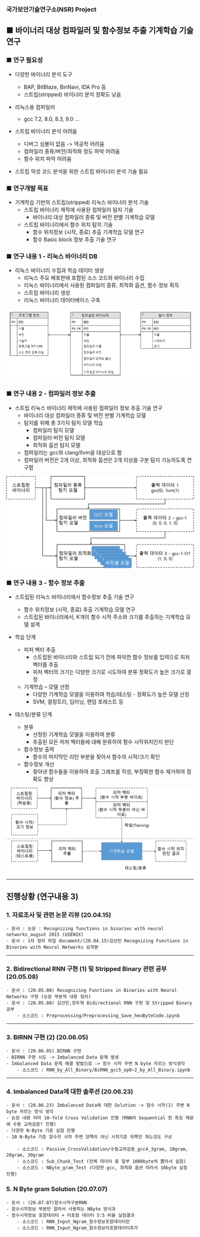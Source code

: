 ### 국가보안기술연구소(NSR) Project

## ■ 바이너리 대상 컴파일러 및 함수정보 추출 기계학습 기술 연구

### ■ 연구 필요성
- 다양한 바이너리 분석 도구
  - BAP, BitBlaze, BinNavi, IDA Pro 등
  - 스트립(stripped) 바이너리 분석 정확도 낮음

- 리눅스용 컴파일러
  - gcc 7.2, 8.0, 8.3, 9.0 …

- 스트립 바이너리 분석 어려움
  - 디버그 심볼이 없음 -> 역공학 어려움
  - 컴파일러 종류/버전/최적화 정도 파악 어려움
  - 함수 위치 파악 어려움

- 스트립 악성 코드 분석을 위한 스트립 바이너리 분석 기술 필요

### ■ 연구개발 목표
- 기계학습 기반의 스트립(stripped) 리눅스 바이너리 분석 기술
  - 스트립 바이너리 제작에 사용된 컴파일러 탐지 기술
    - 바이너리 대상 컴파일러 종류 및 버전 판별 기계학습 모델
  - 스트립 바이너리에서 함수 위치 탐지 기술
    - 함수 위치정보 (시작, 종료) 추출 기계학습 모델 연구
    - 함수 Basic block 정보 추출 기술 연구

### ■ 연구 내용 1 - 리눅스 바이너리 DB
- 리눅스 바이너리 수집과 학습 데이터 생성
  - 리눅스 주요 배포판에 포함된 소스 코드와 바이너리 수집
  - 리눅스 바이너리에서 사용된 컴파일러 종류, 최적화 옵션, 함수 정보 획득 
  - 스트립 바이너리 생성
  - 리눅스 바이너리 데이터베이스 구축

![linux_binary_db](readme_img/linux_binary_db.png)

### ■ 연구 내용 2 - 컴파일러 정보 추출
- 스트립 리눅스 바이너리 제작에 사용된 컴파일러 정보 추출 기술 연구
  - 바이너리 대상 컴파일러 종류 및 버전 판별 기계학습 모델
  - 탐지를 위해 총 3가지 탐지 모델 학습
    - 컴파일러 탐지 모델
    - 컴파일러 버전 탐지 모델
    - 최적화 옵션 탐지 모델
  - 컴파일러는 gcc와 clang/llvm을 대상으로 함
  - 컴파일러 버전은 2개 이상, 최적화 옵션은 2개 이상을 구분 탐지 가능하도록 연구함 

![compiler_detection_hybrid_model](readme_img/compiler_detection_hybrid_model.png)

### ■ 연구 내용 3 - 함수 정보 추출
- 스트립된 리눅스 바이너리에서 함수정보 추출 기술 연구
  - 함수 위치정보 (시작, 종료) 추출 기계학습 모델 연구
  - 스트립된 바이너리에서, K개의 함수 시작 주소와 크기를 추출하는 기계학습 모델 설계
  
- 학습 단계
  - 피처 벡터 추출
    - 스트립된 바이너리와 스트립 되기 전에 파악한 함수 정보를 입력으로 피처 벡터를 추출
    - 피처 벡터의 크기는 다양한 크기로 시도하여 분류 정확도가 높은 크기로 결정
  - 기계학습 – 모델 선정
    - 다양한 기계학습 모델을 이용하여 학습/테스팅 - 정확도가 높은 모델 선정
    - SVM, 결정트리, 딥러닝, 랜덤 포레스트 등
   
- 테스팅/분류 단계
  - 분류
    - 선정된 기계학습 모델을 이용하여 분류
    - 추출된 모든 피처 벡터들에 대해 분류하여 함수 시작위치인지 판단
  - 함수정보 출력
    - 함수의 마지막인 리턴 부분을 찾아서 함수의 시작/크기 확인
  - 함수정보 개선
    - 찾아낸 함수들을 이용하여 호출 그래프를 작성, 부정확한 함수 제거하여 정확도 향상
    
![function_info_extraction](readme_img/function_info_extraction.png)

<hr>

## 진행상황 (연구내용 3)

### 1. 자료조사 및 관련 논문 리뷰 (20.04.15) 
    - 문서 : 논문 : Recognizing functions in binaries with neural networks_augsut 2015 (USENIX)
    - 문서 : 1차 정리 파일 document/(20.04.15)김선민 Recognizing Functions in Binaries with Neural Networks 요약본

<hr>

### 2. Bidirectional RNN 구현 (1) 및 Stripped Binary 관련 공부 (20.05.08)
    - 문서 : (20.05.08) Recognizing Functions in Binaries with Neural Networks 구현 (논문 부분적 내용 정리)
    - 문서 : (20.05.08) 김선민,장두혁 Bidirectional RNN 구현 및 Stripped Binary 공부
        - 소스코드 : Preprocessing/Preprocessing_Save_hexByteCode.ipynb

<hr>

### 3. BIRNN 구현 (2)  (20.06.05)
    - 문서 : (20.06.05) BIRNN 구현
    - BIRNN 구현 시도 -> Imbalanced Data 문제 발생
    - Imbalanced Data 문제 해결 방법으로 -> 함수 시작 주변 N byte 자르는 방식생각 
        - 소스코드 : RNN_by_All_Binary/BiRNN_gcc5_op0~2_by_All_Binary.ipynb

<hr> 

### 4. Imbalanced Data에 대한 솔루션 (20.06.23)
    - 문서 : (20.06.23) Imbalanced Data에 대한 Solution -> 함수 시작(1) 주변 N byte 자르는 방식 생각
    - 논문 내용 따라 10-fold Cross Validation 진행 (RNN의 Sequential 한 특징 때문에 수동 교차검증? 진행)
    - 다양한 N-Byte 기준 실험 진행
    - 10 N-Byte 기준 함수의 시작 주변 양쪽이 아닌 시작기준 뒤쪽만 하는것도 구상

        - 소스코드 : Passive_CrossValidation/수동교차검증_gcc4_3gram, 10gram, 20gram, 30gram
        - 소스코드 : Sub_Chunk_Test (전체 데이터 중 일부 1000byte씩 뽑아서 실험)
        - 소스코드 : NByte_gram_Test (다양한 gcc, 최적화 옵션 따라서 10byte 실험 진행)

### 5. N Byte gram Solution (20.07.07)
    - 문서 : (20.07.07)함수시작구분RNN
    - 함수시작정보 부분만 잘라서 사용하는 NByte 방식과
    - 함수시작정보 포함데이터 + 미포함 데이터 5:5 비율 실험결과
        - 소스코드 : RNN_Input_Ngram_함수정보포함데이터만
        - 소스코드 : RNN_Input_Ngram_함수정보미포함데이터추가
